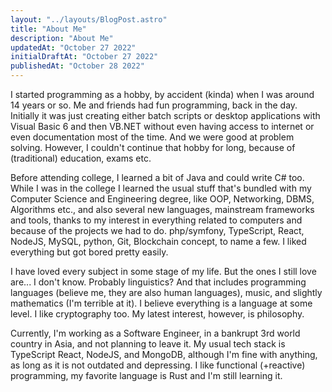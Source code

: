 ```yaml
---
layout: "../layouts/BlogPost.astro"
title: "About Me"
description: "About Me"
updatedAt: "October 27 2022"
initialDraftAt: "October 27 2022"
publishedAt: "October 28 2022"
---
```


I started programming as a hobby, by accident (kinda) when I was around 14 years or so. Me and friends had fun programming, back in the day. Initially it was just creating either batch scripts or desktop applications with Visual Basic 6 and then VB.NET without even having access to internet or even documentation most of the time. And we were good at problem solving. However, I couldn't continue that hobby for long, because of (traditional) education, exams etc.  

Before attending college, I learned a bit of Java and could write C# too. While I was in the college I learned the usual stuff that's bundled with my Computer Science and Engineering degree, like OOP, Networking, DBMS, Algorithms etc., and also several new languages, mainstream frameworks and tools, thanks to my interest in everything related to computers and because of the projects we had to do. php/symfony, TypeScript, React, NodeJS, MySQL, python, Git, Blockchain concept, to name a few. I liked everything but got bored pretty easily.  

I have loved every subject in some stage of my life. But the ones I still love are... I don't know. Probably linguistics? And that includes programming languages (believe me, they are also human languages), music, and slightly mathematics (I'm terrible at it). I believe everything is a language at some level. I like cryptography too. My latest interest, however, is philosophy.

Currently, I'm working as a Software Engineer, in a bankrupt 3rd world country in Asia, and not planning to leave it. My usual tech stack is TypeScript React, NodeJS, and MongoDB, although I'm fine with anything, as long as it is not outdated and depressing. I like functional (+reactive) programming, my favorite language is Rust and I'm still learning it.
